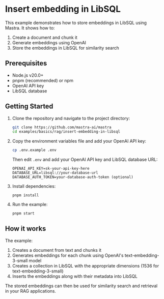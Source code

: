 # Insert embedding in LibSQL

This example demonstrates how to store embeddings in LibSQL using Mastra. It shows how to:

1. Create a document and chunk it
2. Generate embeddings using OpenAI
3. Store the embeddings in LibSQL for similarity search

## Prerequisites

- Node.js v20.0+
- pnpm (recommended) or npm
- OpenAI API key
- LibSQL database

## Getting Started

1. Clone the repository and navigate to the project directory:

   ```bash
   git clone https://github.com/mastra-ai/mastra
   cd examples/basics/rag/insert-embedding-in-libsql
   ```

2. Copy the environment variables file and add your OpenAI API key:

   ```bash
   cp .env.example .env
   ```

   Then edit `.env` and add your OpenAI API key and LibSQL database URL:

   ```env
   OPENAI_API_KEY=sk-your-api-key-here
   DATABASE_URL=libsql://your-database-url
   DATABASE_AUTH_TOKEN=your-database-auth-token (optional)
   ```

3. Install dependencies:

   ```
   pnpm install
   ```

4. Run the example:

   ```bash
   pnpm start
   ```

## How it works

The example:

1. Creates a document from text and chunks it
2. Generates embeddings for each chunk using OpenAI's text-embedding-3-small model
3. Creates a collection in LibSQL with the appropriate dimensions (1536 for text-embedding-3-small)
4. Inserts the embeddings along with their metadata into LibSQL

The stored embeddings can then be used for similarity search and retrieval in your RAG applications.
